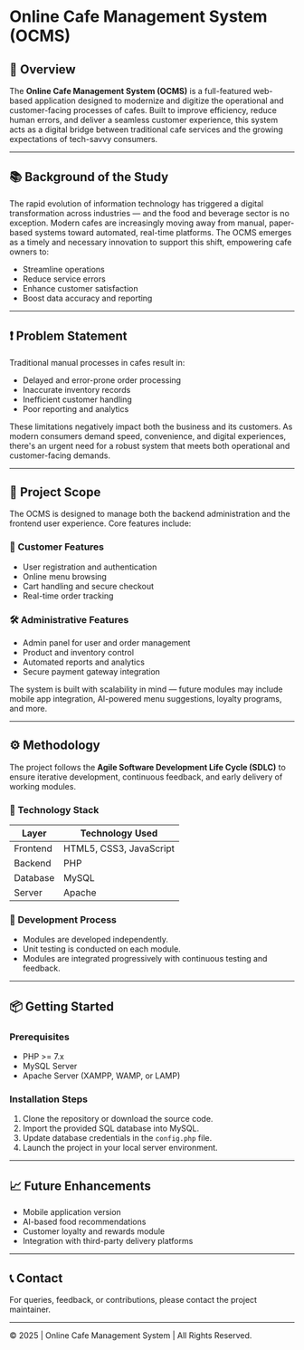 # Online Cafe Management System (OCMS)

## 📖 Overview

The **Online Cafe Management System (OCMS)** is a full-featured web-based application designed to modernize and digitize the operational and customer-facing processes of cafes. Built to improve efficiency, reduce human errors, and deliver a seamless customer experience, this system acts as a digital bridge between traditional cafe services and the growing expectations of tech-savvy consumers.

---

## 📚 Background of the Study

The rapid evolution of information technology has triggered a digital transformation across industries — and the food and beverage sector is no exception. Modern cafes are increasingly moving away from manual, paper-based systems toward automated, real-time platforms. The OCMS emerges as a timely and necessary innovation to support this shift, empowering cafe owners to:

- Streamline operations
- Reduce service errors
- Enhance customer satisfaction
- Boost data accuracy and reporting

---

## ❗ Problem Statement

Traditional manual processes in cafes result in:
- Delayed and error-prone order processing
- Inaccurate inventory records
- Inefficient customer handling
- Poor reporting and analytics

These limitations negatively impact both the business and its customers. As modern consumers demand speed, convenience, and digital experiences, there's an urgent need for a robust system that meets both operational and customer-facing demands.

---

## 🎯 Project Scope

The OCMS is designed to manage both the backend administration and the frontend user experience. Core features include:

### 👤 Customer Features
- User registration and authentication
- Online menu browsing
- Cart handling and secure checkout
- Real-time order tracking

### 🛠️ Administrative Features
- Admin panel for user and order management
- Product and inventory control
- Automated reports and analytics
- Secure payment gateway integration

The system is built with scalability in mind — future modules may include mobile app integration, AI-powered menu suggestions, loyalty programs, and more.

---

## ⚙️ Methodology

The project follows the **Agile Software Development Life Cycle (SDLC)** to ensure iterative development, continuous feedback, and early delivery of working modules.

### 🧱 Technology Stack

| Layer        | Technology Used      |
|--------------|----------------------|
| Frontend     | HTML5, CSS3, JavaScript |
| Backend      | PHP                  |
| Database     | MySQL                |
| Server       | Apache               |

### 🔧 Development Process
- Modules are developed independently.
- Unit testing is conducted on each module.
- Modules are integrated progressively with continuous testing and feedback.

---

## 📦 Getting Started

### Prerequisites
- PHP >= 7.x
- MySQL Server
- Apache Server (XAMPP, WAMP, or LAMP)

### Installation Steps
1. Clone the repository or download the source code.
2. Import the provided SQL database into MySQL.
3. Update database credentials in the `config.php` file.
4. Launch the project in your local server environment.

---

## 📈 Future Enhancements
- Mobile application version
- AI-based food recommendations
- Customer loyalty and rewards module
- Integration with third-party delivery platforms

---

## 📞 Contact

For queries, feedback, or contributions, please contact the project maintainer.

---

© 2025 | Online Cafe Management System | All Rights Reserved.
